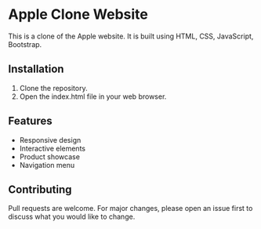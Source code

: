 # Apple Clone Website

This is a clone of the Apple website. It is built using HTML, CSS, JavaScript, Bootstrap.

## Installation

1. Clone the repository.
2. Open the index.html file in your web browser.

## Features

- Responsive design
- Interactive elements
- Product showcase
- Navigation menu

## Contributing

Pull requests are welcome. For major changes, please open an issue first to discuss what you would like to change.
